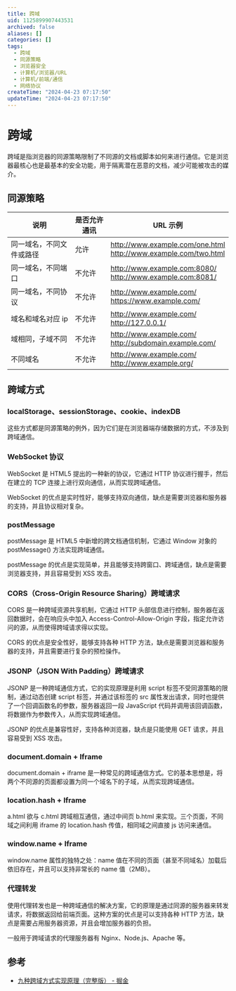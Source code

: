 ```yaml
---
title: 跨域
uid: 1125899907443531
archived: false
aliases: []
categories: []
tags:
  - 跨域
  - 同源策略
  - 浏览器安全
  - 计算机/浏览器/URL
  - 计算机/前端/通信
  - 网络协议
createTime: "2024-04-23 07:17:50"
updateTime: "2024-04-23 07:17:50"
---
```


# 跨域

跨域是指浏览器的同源策略限制了不同源的文档或脚本如何来进行通信。它是浏览器最核心也是最基本的安全功能，用于隔离潜在恶意的文档，减少可能被攻击的媒介。

## 同源策略

| 说明                     | 是否允许通讯 | URL 示例                                                                 |
| ------------------------ | ------------ | ------------------------------------------------------------------------ |
| 同一域名，不同文件或路径 | 允许         | <http://www.example.com/one.html> <br> <http://www.example.com/two.html> |
| 同一域名，不同端口       | 不允许       | <http://www.example.com:8080/> <br> <http://www.example.com:8081/>       |
| 同一域名，不同协议       | 不允许       | <http://www.example.com/> <br> <https://www.example.com/>                |
| 域名和域名对应 ip        | 不允许       | <http://www.example.com/> <br> <http://127.0.0.1/>                       |
| 域相同，子域不同         | 不允许       | <http://www.example.com/> <br> <http://subdomain.example.com/>           |
| 不同域名                 | 不允许       | <http://www.example.com/> <br> <http://www.example.org/>                 |

## 跨域方式

### localStorage、sessionStorage、cookie、indexDB

这些方式都是同源策略的例外，因为它们是在浏览器端存储数据的方式，不涉及到跨域通信。

### WebSocket 协议

WebSocket 是 HTML5 提出的一种新的协议，它通过 HTTP 协议进行握手，然后在建立的 TCP 连接上进行双向通信，从而实现跨域通信。

WebSocket 的优点是实时性好，能够支持双向通信，缺点是需要浏览器和服务器的支持，并且协议相对复杂。

### postMessage

postMessage 是 HTML5 中新增的跨文档通信机制，它通过 Window 对象的 postMessage() 方法实现跨域通信。

postMessage 的优点是实现简单，并且能够支持跨窗口、跨域通信，缺点是需要浏览器支持，并且容易受到 XSS 攻击。

### CORS（Cross-Origin Resource Sharing）跨域请求

CORS 是一种跨域资源共享机制，它通过 HTTP 头部信息进行控制，服务器在返回数据时，会在响应头中加入 Access-Control-Allow-Origin 字段，指定允许访问的源，从而使得跨域请求得以实现。

CORS 的优点是安全性好，能够支持各种 HTTP 方法，缺点是需要浏览器和服务器的支持，并且需要进行复杂的预检操作。

### JSONP（JSON With Padding）跨域请求

JSONP 是一种跨域通信方式，它的实现原理是利用 script 标签不受同源策略的限制，通过动态创建 script 标签，并通过该标签的 src 属性发出请求，同时也提供了一个回调函数名的参数，服务器返回一段 JavaScript 代码并调用该回调函数，将数据作为参数传入，从而实现跨域通信。

JSONP 的优点是兼容性好，支持各种浏览器，缺点是只能使用 GET 请求，并且容易受到 XSS 攻击。

### document.domain + Iframe

document.domain + iframe 是一种常见的跨域通信方式。它的基本思想是，将两个不同源的页面都设置为同一个域名下的子域，从而实现跨域通信。

### location.hash + Iframe

a.html 欲与 c.html 跨域相互通信，通过中间页 b.html 来实现。三个页面，不同域之间利用 iframe 的 location.hash 传值，相同域之间直接 js 访问来通信。

### window.name + Iframe

window.name 属性的独特之处：name 值在不同的页面（甚至不同域名）加载后依旧存在，并且可以支持非常长的 name 值（2MB）。

### 代理转发

使用代理转发也是一种跨域通信的解决方案，它的原理是通过同源的服务器来转发请求，将数据返回给前端页面。这种方案的优点是可以支持各种 HTTP 方法，缺点是需要占用服务器资源，并且会增加服务器的负担。

一般用于跨域请求的代理服务器有 Nginx、Node.js、Apache 等。

## 参考

- [九种跨域方式实现原理（完整版） - 掘金](https://juejin.cn/post/6844903767226351623)

